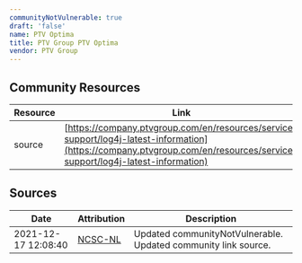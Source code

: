 ```yaml
---
communityNotVulnerable: true
draft: 'false'
name: PTV Optima
title: PTV Group PTV Optima
vendor: PTV Group
---
```



## Community Resources
| Resource | Link |
| --- | --- |
| source | [https://company.ptvgroup.com/en/resources/service-support/log4j-latest-information](https://company.ptvgroup.com/en/resources/service-support/log4j-latest-information) |


## Sources
| Date | Attribution | Description |
| --- | --- | --- |
| 2021-12-17 12:08:40 | [NCSC-NL](https://github.com/NCSC-NL/log4shell/blob/main/software/README.md) | Updated communityNotVulnerable. Updated community link source.  |
